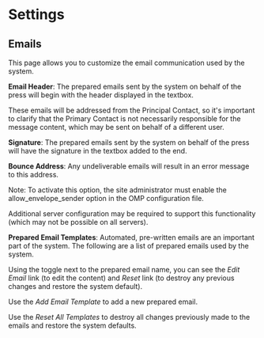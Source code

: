 # Settings
## Emails

This page allows you to customize the email communication used by the system.

**Email Header**: The prepared emails sent by the system on behalf of the press will begin with the header displayed in the textbox.

These emails will be addressed from the Principal Contact, so it's important to clarify that the Primary Contact is not necessarily responsible for the message content, which may be sent on behalf of a different user.

**Signature**: The prepared emails sent by the system on behalf of the press will have the signature in the textbox added to the end.

**Bounce Address**: Any undeliverable emails will result in an error message to this address.

Note: To activate this option, the site administrator must enable the allow_envelope_sender option in the OMP configuration file. 

Additional server configuration may be required to support this functionality (which may not be possible on all servers).

**Prepared Email Templates**: Automated, pre-written emails are an important part of the system. The following are a list of prepared emails used by the system.

Using the toggle next to the prepared email name, you can see the *Edit Email* link (to edit the content) and *Reset* link (to destroy any previous changes and restore the system default).

Use the *Add Email Template* to add a new prepared email.

Use the *Reset All Templates* to destroy all changes previously made to the emails and restore the system defaults.

